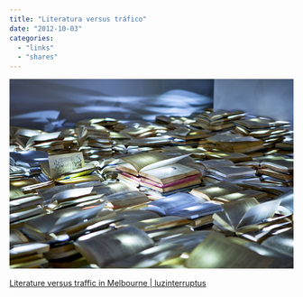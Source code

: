 ```yaml
---
title: "Literatura versus tráfico"
date: "2012-10-03"
categories: 
  - "links"
  - "shares"
---
```


![](images/tumblr_mapt624toc1qz4vrlo1_1280.jpg)

[Literature versus traffic in Melbourne | luzinterruptus](http://www.luzinterruptus.com/?p=1357)
